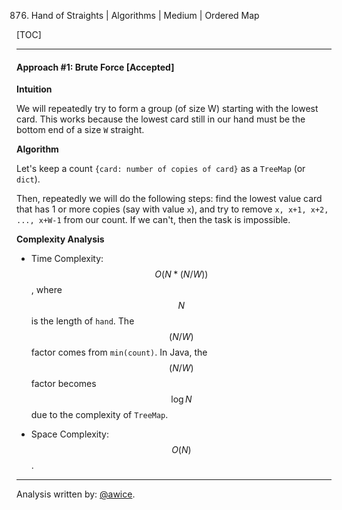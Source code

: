 876. Hand of Straights | Algorithms | Medium | Ordered Map

[TOC]

---
#### Approach #1: Brute Force [Accepted]

**Intuition**

We will repeatedly try to form a group (of size W) starting with the lowest card.  This works because the lowest card still in our hand must be the bottom end of a size `W` straight.

**Algorithm**

Let's keep a count `{card: number of copies of card}` as a `TreeMap` (or `dict`).

Then, repeatedly we will do the following steps: find the lowest value card that has 1 or more copies (say with value `x`), and try to remove `x, x+1, x+2, ..., x+W-1` from our count.  If we can't, then the task is impossible.



**Complexity Analysis**

* Time Complexity:  $$O(N * (N/W))$$, where $$N$$ is the length of `hand`.  The $$(N / W)$$ factor comes from `min(count)`.  In Java, the $$(N / W)$$ factor becomes $$\log N$$ due to the complexity of `TreeMap`.

* Space Complexity:  $$O(N)$$.

---

Analysis written by: [@awice](https://leetcode.com/awice).
